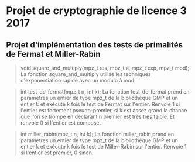# Projet de cryptographie de licence 3 2017
## Projet d'implémentation des tests de primalités de Fermat et Miller-Rabin

>void square_and_multiply(mpz_t res, mpz_t a, mpz_t exp, mpz_t mod);
La fonction square_and_multiply utilise les techniques d'exponentiation rapide avec un modulo à mod.

>int test_de_fermat(mpz_t n, int k);
La fonction test_de_fermat prend en paramètres un entier de type mpz_t de la bibliothèque GMP et un entier k et exécute k fois le test de Fermat sur l'entier.
Renvoie 1 si l'entier est fortement pseudo-premier, si k est assez grand la chance que l'on se trompe en déclarant n premier est très très faible.
Et renvoie 0 si l'entier est composé.

>int miller_rabin(mpz_t n, int k);
La fonction miller_rabin prend en paramètres un entier de type mpz_t de la bibliothèque GMP et un entier k et exécute k fois le test de Miller-Rabin sur l'entier.
Renvoie 1 si l'entier est premier, 0 sinon.
